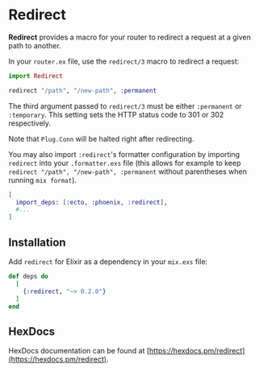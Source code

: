 # Redirect

**Redirect** provides a macro for your router to redirect a request at a given
path to another.

In your `router.ex` file, use the `redirect/3` macro to redirect a request:

```elixir
import Redirect

redirect "/path", "/new-path", :permanent
```

The third argument passed to `redirect/3` must be either `:permanent` or
`:temporary`. This setting sets the HTTP status code to 301 or 302 respectively.

Note that `Plug.Conn` will be halted right after redirecting.

You may also import `:redirect`'s formatter configuration by importing
`redirect` into your `.formatter.exs` file (this allows for example to keep
`redirect "/path", "/new-path", :permanent` without parentheses when running `mix format`).

```elixir
[
  import_deps: [:ecto, :phoenix, :redirect],
  #...
]
```

## Installation

Add `redirect` for Elixir as a dependency in your `mix.exs` file:

```elixir
def deps do
  [
    {:redirect, "~> 0.2.0"}
  ]
end
```

## HexDocs

HexDocs documentation can be found at [https://hexdocs.pm/redirect](https://hexdocs.pm/redirect).

